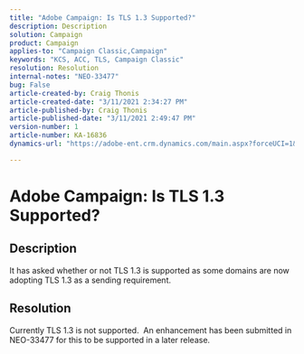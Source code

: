 ```yaml
---
title: "Adobe Campaign: Is TLS 1.3 Supported?"
description: Description
solution: Campaign
product: Campaign
applies-to: "Campaign Classic,Campaign"
keywords: "KCS, ACC, TLS, Campaign Classic"
resolution: Resolution
internal-notes: "NEO-33477"
bug: False
article-created-by: Craig Thonis
article-created-date: "3/11/2021 2:34:27 PM"
article-published-by: Craig Thonis
article-published-date: "3/11/2021 2:49:47 PM"
version-number: 1
article-number: KA-16836
dynamics-url: "https://adobe-ent.crm.dynamics.com/main.aspx?forceUCI=1&pagetype=entityrecord&etn=knowledgearticle&id=438996dd-7682-eb11-a812-000d3a3b2c6b"

---
```

# Adobe Campaign: Is TLS 1.3 Supported?

## Description


It has asked whether or not TLS 1.3 is supported as some domains are now adopting TLS 1.3 as a sending requirement.


## Resolution


Currently TLS 1.3 is not supported.  An enhancement has been submitted in NEO-33477 for this to be supported in a later release.
